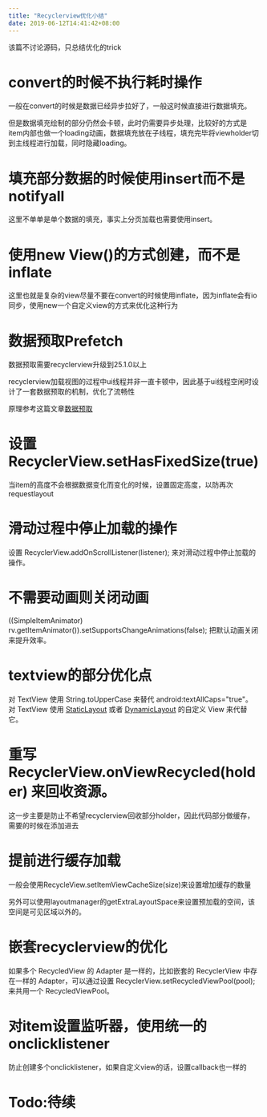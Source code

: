```yaml
---
title: "Recyclerview优化小结"
date: 2019-06-12T14:41:42+08:00
---
```


该篇不讨论源码，只总结优化的trick

# convert的时候不执行耗时操作

一般在convert的时候是数据已经异步拉好了，一般这时候直接进行数据填充。

但是数据填充绘制的部分仍然会卡顿，此时仍需要异步处理，比较好的方式是item内部也做一个loading动画，数据填充放在子线程，填充完毕将viewholder切到主线程进行加载，同时隐藏loading。

# 填充部分数据的时候使用insert而不是notifyall

这里不单单是单个数据的填充，事实上分页加载也需要使用insert。

# 使用new View()的方式创建，而不是inflate

这里也就是复杂的view尽量不要在convert的时候使用inflate，因为inflate会有io同步，使用new一个自定义view的方式来优化这种行为

# 数据预取Prefetch

数据预取需要recyclerview升级到25.1.0以上

recyclerview加载视图的过程中ui线程并非一直卡顿中，因此基于ui线程空闲时设计了一套数据预取的机制，优化了流畅性

原理参考这篇文章[数据预取](https://juejin.im/entry/58a3f4f62f301e0069908d8f)

# 设置RecyclerView.setHasFixedSize(true)

当item的高度不会根据数据变化而变化的时候，设置固定高度，以防再次requestlayout

# 滑动过程中停止加载的操作

设置 RecyclerView.addOnScrollListener(listener); 来对滑动过程中停止加载的操作。

# 不需要动画则关闭动画

((SimpleItemAnimator) rv.getItemAnimator()).setSupportsChangeAnimations(false); 把默认动画关闭来提升效率。

# textview的部分优化点

对 TextView 使用 String.toUpperCase 来替代 android:textAllCaps="true"。
对 TextView 使用 [StaticLayout](http://www.jcodecraeer.com/a/anzhuokaifa/androidkaifa/2014/0915/1682.html) 或者 [DynamicLayout](https://blog.csdn.net/bigjeffwind/article/details/8608595) 的自定义 View 来代替它。

# 重写 RecyclerView.onViewRecycled(holder) 来回收资源。

这一步主要是防止不希望recyclerview回收部分holder，因此代码部分做缓存，需要的时候在添加进去

# 提前进行缓存加载

一般会使用RecycleView.setItemViewCacheSize(size)来设置增加缓存的数量

另外可以使用layoutmanager的getExtraLayoutSpace来设置预加载的空间，该空间是可见区域以外的。

# 嵌套recyclerview的优化

如果多个 RecycledView 的 Adapter 是一样的，比如嵌套的 RecyclerView 中存在一样的 Adapter，可以通过设置 RecyclerView.setRecycledViewPool(pool); 来共用一个 RecycledViewPool。

# 对item设置监听器，使用统一的onclicklistener

防止创建多个onclicklistener，如果自定义view的话，设置callback也一样的

# Todo:待续